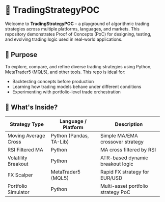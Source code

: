 ﻿# 🧠 TradingStrategyPOC

Welcome to **TradingStrategyPOC** – a playground of algorithmic trading strategies across multiple platforms, languages, and markets. This repository demonstrates Proof of Concepts (PoC) for designing, testing, and evolving trading logic used in real-world applications.

## 📌 Purpose

To explore, compare, and refine diverse trading strategies using Python, MetaTrader5 (MQL5), and other tools. This repo is ideal for:
- Backtesting concepts before production
- Learning how trading models behave under different conditions
- Experimenting with portfolio-level trade orchestration

## 🧩 What's Inside?

| Strategy Type        | Language / Platform     | Description                            |
|----------------------|--------------------------|----------------------------------------|
| Moving Average Cross | Python (Pandas, TA-Lib)  | Simple MA/EMA crossover strategy       |
| RSI Filtered MA      | Python                   | MA cross filtered by RSI               |
| Volatility Breakout  | Python                   | ATR-based dynamic breakout logic       |
| FX Scalper           | MetaTrader5 (MQL5)       | Rapid FX strategy for EUR/USD          |
| Portfolio Simulator  | Python                   | Multi-asset portfolio strategy PoC     |

